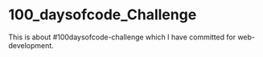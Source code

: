 # 100_daysofcode_Challenge
This is about #100daysofcode-challenge which I have committed for web-development.
